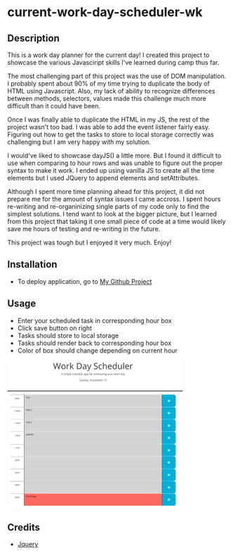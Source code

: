 # current-work-day-scheduler-wk

## Description

This is a work day planner for the current day! I created this project to showcase the various Javasciript skills I've learned during camp thus far.

The most challenging part of this project was the use of DOM manipulation. I probably spent about 90% of my time trying to duplicate the body of HTML using Javascript. Also, my lack of ability to recognize differences between methods, selectors, values made this challenge much more difficult than it could have been.

Once I was finally able to duplicate the HTML in my JS, the rest of the project wasn't too bad. I was able to add the event listener fairly easy. Figuring out how to get the tasks to store to local storage correctly was challenging but I am very happy with my solution. 

I would've liked to showcase dayJS() a little more. But I found it difficult to use when comparing to hour rows and was unable to figure out the proper syntax to make it work. I ended up using vanilla JS to create all the time elements but I used JQuery to append elements and setAttributes.

Although I spent more time planning ahead for this project, it did not prepare me for the amount of syntax issues I came accross. I spent hours re-writing and re-organinizing single parts of my code only to find the simplest solutions. I tend want to look at the bigger picture, but I learned from this project that taking it one small piece of code at a time would likely save me hours of testing and re-writing in the future.

This project was tough but I enjoyed it very much.
Enjoy!

## Installation

 * To deploy application, go to [My Github Project](https://wiilki.github.io/daily-work-planner-wk/)

## Usage

 * Enter your scheduled task in corresponding hour box
 * Click save button on right
 * Tasks should store to local storage
 * Tasks should render back to corresponding hour box
 * Color of box should change depending on current hour

![Screenshot](assets/images/screenshot.png)

## Credits

* [Jquery](https://code.jquery.com/jquery-3.5.1.min.js)